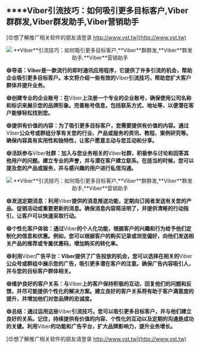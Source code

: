 ## ****Viber**引流技巧：如何吸引更多目标客户,**Viber**群群发,**Viber**群发助手,**Viber**营销助手**

[😍想了解推广相关软件的朋友请登录 http://www.vst.tw](http://www.vst.tw)

 <center><img src="https://vst.tw/MP4/tuiguang/png/4.png" alt="**Viber**引流技巧：如何吸引更多目标客户,**Viber**群群发,**Viber**群发助手,**Viber**营销助手"></center>

**😄导语：**Viber**是一款流行的即时通讯应用程序，它提供了许多引流的机会，帮助企业吸引更多目标客户。本文将介绍一些有效的**Viber**引流技巧，帮助您扩大客户群体并提升业务。**

**😄创建专业的企业账号：在**Viber**上注册一个专业的企业账号，确保使用公司名称和标识来展示您的品牌形象。完善账号信息，包括联系方式、地址等，以便潜在客户能够轻松找到您。**

**😄提供有价值的内容：为了吸引更多目标客户，您需要提供有价值的内容。通过**Viber**公众号或群组分享有关您的行业、产品或服务的资讯、教程、案例研究等。确保内容具有实用性和独特性，让客户愿意主动与您互动和分享。**

**😄活跃参与**Viber**社群：加入与您业务相关的**Viber**社群，积极参与讨论和回答其他用户的问题。建立专业的声誉，并与潜在客户建立联系。在适当的时候，您可以提及您的产品或服务，并与感兴趣的用户进行私信沟通。**

 <center><img src="https://vst.tw/MP4/tuiguang/png/4.png" alt="**Viber**引流技巧：如何吸引更多目标客户,**Viber**群群发,**Viber**群发助手,**Viber**营销助手"></center>

**😄发送定期消息：利用**Viber**提供的消息推送功能，定期向订阅者发送有关您的产品、促销活动或重要更新的消息。确保消息内容简洁明了，并提供清晰的行动指引，让客户可以快速采取行动。**

**😄个性化客户体验：通过**Viber**的个人化功能，根据客户的兴趣和行为给予他们定制化的信息和优惠。例如，您可以根据客户的购买记录或浏览偏好，向他们发送相关产品的推荐或专属优惠码，增加购买的转化率。**

**😄利用**Viber**广告平台：**Viber**提供了广告投放的机会，您可以选择在相关的**Viber**公众号或群组中展示您的广告，吸引更多潜在客户的注意。确保广告内容吸引人，并与您的目标客户群体相关。**

**😄维护良好的客户关系：与**Viber**上的客户保持积极的互动，回复他们的问题和反馈，并尽可能提供个性化的解决方案。建立良好的客户关系将有助于客户满意度的提升，并增加他们对您品牌的忠诚度。**

**😄总结：通过运用这些**Viber**引流技巧，您可以吸引更多目标客户，并与他们建立良好的关系。记住，持续提供有价值的内容、个性化的互动以及定期的沟通是成功的关键。利用**Viber**的功能和广告平台，扩大品牌影响力，提升业务增长。**

[😍想了解推广相关软件的朋友请登录 http://www.vst.tw](http://www.vst.tw)



